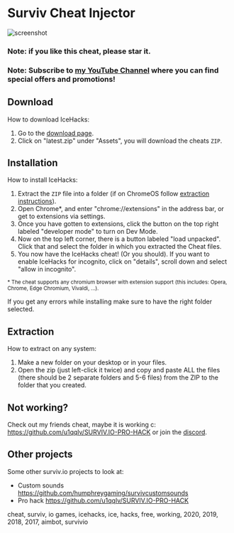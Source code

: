 # Surviv Cheat Injector
![screenshot](https://cdn.discordapp.com/attachments/658048925592453136/662775433292546062/ss.png)
### Note: if you like this cheat, please star it.
### Note: Subscribe to [my YouTube Channel](https://www.youtube.com/c/IceHacks) where you can find special offers and promotions!
## Download
How to download IceHacks:

1. Go to the [download page](https://github.com/IceHacks/SurvivCheatInjector/releases/latest).
2. Click on "latest.zip" under "Assets", you will download the cheats `ZIP`.

## Installation
How to install IceHacks:

1. Extract the `ZIP` file into a folder (if on ChromeOS follow [extraction instructions](#extraction)).
2. Open Chrome*, and enter "chrome://extensions" in the address bar, or get to extensions via settings.
3. Once you have gotten to extensions, click the button on the top right labeled "developer mode" to turn on Dev Mode.
4. Now on the top left corner, there is a button labeled "load unpacked". Click that and select the folder in which you extracted the Cheat files.
5. You now have the IceHacks cheat! (Or you should). If you want to enable IceHacks for incognito, click on "details", scroll down and select "allow in incognito".

<sup>\* The cheat supports any chromium browser with extension support (this includes: Opera, Chrome, Edge Chromium, Vivaldi, ...).</sup>

If you get any errors while installing make sure to have the right folder selected.

## Extraction
How to extract on any system:

1. Make a new folder on your desktop or in your files.
2. Open the zip (just left-click it twice) and copy and paste ALL the files (there should be 2 separate folders and 5-6 files) from the ZIP to the folder that you created.

## Not working?

Check out my friends cheat, maybe it is working c: https://github.com/u1qqlv/SURVIV.IO-PRO-HACK or join the [discord](https://discordapp.com/invite/mvsqsfG).

## Other projects

Some other surviv.io projects to look at:
- Custom sounds https://github.com/humphreygaming/survivcustomsounds
- Pro hack https://github.com/u1qqlv/SURVIV.IO-PRO-HACK

cheat, surviv, io games, icehacks, ice, hacks, free, working, 2020, 2019, 2018, 2017, aimbot, survivio
